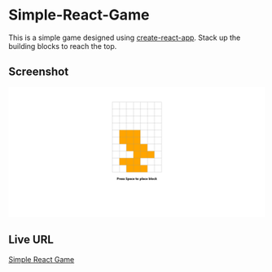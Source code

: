 # Simple-React-Game
This is a simple game designed using [create-react-app](https://create-react-app.dev/). Stack up the building blocks to reach the top.

## Screenshot
![Simple React Game](screenshots/screencapture-simple-react-game.png)

## Live URL
[Simple React Game](https://floating-peak-30985.herokuapp.com/)